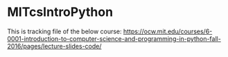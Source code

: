 # MITcsIntroPython

This is tracking file of the below course:
https://ocw.mit.edu/courses/6-0001-introduction-to-computer-science-and-programming-in-python-fall-2016/pages/lecture-slides-code/
